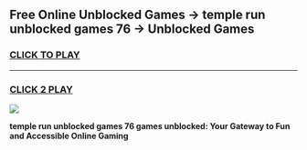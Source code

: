 
## Free Online Unblocked Games → temple run unblocked games 76 → Unblocked Games
<h3>
<a href="https://premium.freeplayer.one?title=temple_run_unblocked_games_76&ref=21F">CLICK TO PLAY</a></h3>
<hr>

<h3>
<a href="https://premium.freeplayer.one?title=temple_run_unblocked_games_76&ref=21F">CLICK 2 PLAY</a>
  
</h3>

<a href="https://premium.freeplayer.one?title=temple_run_unblocked_games_76&ref=21F/"><img src="https://clearcache.store/games.png"></a>


**temple run unblocked games 76 games unblocked: Your Gateway to Fun and Accessible Online Gaming**
